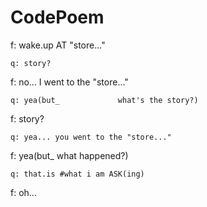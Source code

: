 # CodePoem

f: wake.up AT "store..."

	q: story?

f: no... I went to the "store..."

	q: yea(but_				what's the story?)

f: story?

	q: yea... you went to the "store..."

f: yea(but_		what happened?)

	q: that.is #what i am ASK(ing)
  
f: oh...
